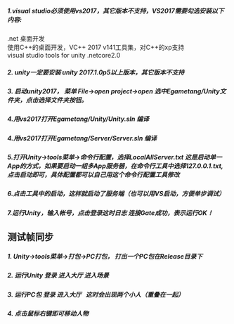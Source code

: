 ##### 1.visual studio必须使用vs2017，其它版本不支持，VS2017需要勾选安装以下内容:
.net 桌面开发   
使用C++的桌面开发，VC++ 2017 v141工具集，对C++的xp支持  
visual studio tools for unity  .netcore2.0
##### 2. unity一定要安装 unity 2017.1.0p5以上版本，其它版本不支持

##### 3. 启动unity2017， 菜单 File->open project->open 选中Egametang/Unity文件夹，点击选择文件夹按钮。

##### 4.用vs2017打开Egametang/Unity/Unity.sln 编译

##### 4.用vs2017打开Egametang/Server/Server.sln 编译

##### 5.打开Unity->tools菜单->命令行配置，选择LocalAllServer.txt 这是启动单一App的方式，如果要启动一组多App服务器，在命令行工具中选择127.0.0.1.txt,点击启动即可，具体配置都可以自己用这个命令行配置工具修改
##### 6.点击工具中的启动，这样就启动了服务端（也可以用VS启动，方便单步调试）
##### 7.运行Unity，输入帐号，点击登录这时日志 连接Gate成功，表示运行OK！
  
## 测试帧同步  
##### 1. Unity->tools菜单->打包->PC打包， 打出一个PC包在Release目录下
##### 2. 运行Unity 登录 进入大厅 进入场景
##### 3. 运行PC包 登录 进入大厅   这时会出现两个小人（重叠在一起）
##### 4. 点击鼠标右键即可移动人物

